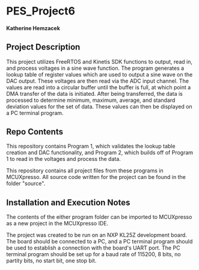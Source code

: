 # PES_Project6
#### Katherine Hemzacek

## Project Description
This project utilizes FreeRTOS and Kinetis SDK functions to output, read in, and process voltages in a sine wave function. The program generates a lookup table of register values which are used to output a sine wave on the DAC output. These voltages are then read via the ADC input channel. The values are read into a circular buffer until the buffer is full, at which point a DMA transfer of the data is initiated. After being transferred, the data is processed to determine minimum, maximum, average, and standard deviation values for the set of data. These values can then be displayed on a PC terminal program.

## Repo Contents
This repository contains Program 1, which validates the lookup table creation and DAC functionality, and Program 2, which builds off of Program 1 to read in the voltages and process the data.

This repository contains all project files from these programs in MCUXpresso. All source code written for the project can be found in the folder "source".

## Installation and Execution Notes
The contents of the either program folder can be imported to MCUXpresso as a new project in the MCUXpresso IDE.

The project was created to be run on an NXP KL25Z development board. The board should be connected to a PC, and a PC terminal program should be used to establish a connection with the board's UART port. The PC terminal program should be set up for a baud rate of 115200, 8 bits, no partity bits, no start bit, one stop bit.
 
